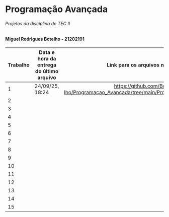 # Programação Avançada
###### Projetos da disciplina de TEC II

#### Miguel Rodrigues Botelho - 21202191

| Trabalho | Data e hora da entrega do último arquivo | Link para os arquivos no GIT | Fez tudo o que foi solicitado e no prazo? |
|---|---|---:|:---:|
| 1  | 24/09/25, 18:24 | https://github.com/Bot-e-lho/Programacao_Avancada/tree/main/Projeto1 | Sim |
| 2  |  |  |  |
| 3  |  |  |  |
| 4  |  |  |  |
| 5  |  |  |  |
| 6  |  |  |  |
| 7  |  |  |  |
| 8  |  |  |  |
| 9  |  |  |  |
| 10 |  |  |  |
| 11 |  |  |  |
| 12 |  |  |  |
| 13 |  |  |  |
| 14 |  |  |  |
| 15 |  |  |  |
